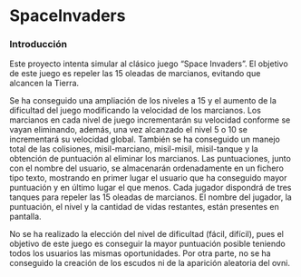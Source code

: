 # SpaceInvaders

### Introducción

Este proyecto intenta simular al clásico juego “Space Invaders”. El objetivo de este juego es repeler las 15 oleadas de marcianos, evitando que alcancen la Tierra. 

Se ha conseguido una ampliación de los niveles a 15 y el aumento de la dificultad del juego modificando la velocidad de los marcianos. Los marcianos en cada nivel de juego incrementarán su velocidad conforme se vayan eliminando, además, una vez alcanzado el nivel 5 o 10 se incrementará su velocidad global. También se ha conseguido un manejo total de las colisiones, misil-marciano, misil-misil, misil-tanque y la obtención de puntuación al eliminar los marcianos. Las puntuaciones, junto con el nombre del usuario, se almacenarán ordenadamente en un fichero tipo texto, mostrando en primer lugar el usuario que ha conseguido mayor puntuación y en último lugar el que menos. Cada jugador dispondrá de tres tanques para repeler las 15 oleadas de marcianos. El nombre del jugador, la puntuación, el nivel y la cantidad de vidas restantes, están presentes en pantalla.

No se ha realizado la elección del nivel de dificultad (fácil, difícil), pues el objetivo de este juego es conseguir la mayor puntuación posible teniendo todos los usuarios las mismas oportunidades. Por otra parte, no se ha conseguido la creación de los escudos ni de la aparición aleatoria del ovni.
